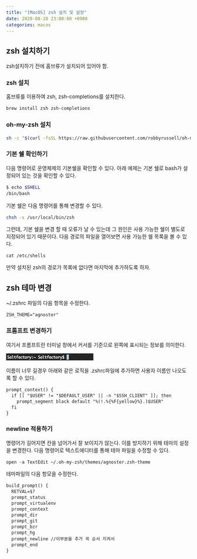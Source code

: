 ```yaml
---
title: "[MacOS] zsh 설치 및 설정"
date: 2020-08-28 23:00:00 +0900
categories: macos
---
```


## zsh 설치하기

zsh설치하기 전에 홈브류가 설치되어 있어야 함.

### zsh 설치

홈브류를 이용하여 zsh, zsh-completions를 설치한다.

```bash
brew install zsh zsh-completions
```

### oh-my-zsh 설치

```bash
sh -c "$(curl -fsSL https://raw.githubusercontent.com/robbyrussell/oh-my-zsh/master/tools/install.sh)"
```

### 기본 쉘 확인하기

다음 명령어로 운영체제의 기본쉘을 확인할 수 있다. 아래 예제는 기본 쉘로 bash가 설정되어 있는 것을 확인할 수 있다.

```bash
$ echo $SHELL
/bin/bash
```

기본 쉘은 다음 명령어를 통해 변경할 수 있다.

```bash
chsh -s /usr/local/bin/zsh
```

그런데, 기본 쉘을 변경 할 때 오류가 날 수 있는데 그 원인은 사용 가능한 쉘이 별도로 지정되어 있기 때문이다. 다음 경로의 파일을 열어보면 사용 가능한 쉘 목록을 볼 수 있다.

```
cat /etc/shells
```

만약 설치된 zsh의 경로가 목록에 없다면 마지막에 추가하도록 하자.

## zsh 테마 변경

~/.zshrc 파일의 다음 항목을 수정한다. 

```
ZSH_THEME="agnoster"
```

### 프롬프트 변경하기

여기서 프롬프트란 터미널 창에서 커서를 기준으로 왼쪽에 표시되는 정보를 의미한다. 

![image-20200828232522592](image-20200828232522592.png)

이름이 너무 길경우 아래와 같은 로직을 .zshrc파일에 추가하면 사용자 이름만 나오도록 할 수 있다.

```shell
prompt_context() {
  if [[ "$USER" != "$DEFAULT_USER" || -n "$SSH_CLIENT" ]]; then
    prompt_segment black default "%(!.%{%F{yellow}%}.)$USER"
  fi
}
```

### newline 적용하기

명령어가 길어지면 칸을 넘어가서 잘 보이지가 않는다. 이를 방지하기 위해 테마의 설정을 변경한다. 다음 명령어로 텍스트에디터를 통해 테마 파일을 수정할 수 있다. 

```
open -a TextEdit ~/.oh-my-zsh/themes/agnoster.zsh-theme
```

테마파일의 다음 항모을 수정한다. 
```
build_prompt() {
  RETVAL=$?
  prompt_status
  prompt_virtualenv
  prompt_context
  prompt_dir
  prompt_git
  prompt_bzr
  prompt_hg
  prompt_newline //이부분을 추가 꼭 순서 지켜서
  prompt_end
}
```

